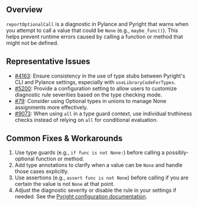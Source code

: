 ## Overview

`reportOptionalCall` is a diagnostic in Pylance and Pyright that warns when you attempt to call a value that could be `None` (e.g., `maybe_func()`). This helps prevent runtime errors caused by calling a function or method that might not be defined.

## Representative Issues

-   [#4163](https://github.com/microsoft/pylance-release/issues/4163): Ensure consistency in the use of type stubs between Pyright's CLI and Pylance settings, especially with `useLibraryCodeForTypes`.
-   [#5200](https://github.com/microsoft/pylance-release/issues/5200): Provide a configuration setting to allow users to customize diagnostic rule severities based on the type checking mode.
-   [#79](https://github.com/microsoft/pyright/issues/79): Consider using Optional types in unions to manage None assignments more effectively.
-   [#9073](https://github.com/microsoft/pyright/issues/9073): When using `all` in a type guard context, use individual truthiness checks instead of relying on `all` for conditional evaluation.

## Common Fixes & Workarounds

1. Use type guards (e.g., `if func is not None:`) before calling a possibly-optional function or method.
2. Add type annotations to clarify when a value can be `None` and handle those cases explicitly.
3. Use assertions (e.g., `assert func is not None`) before calling if you are certain the value is not `None` at that point.
4. Adjust the diagnostic severity or disable the rule in your settings if needed. See the [Pyright configuration documentation](https://github.com/microsoft/pyright/blob/main/docs/configuration.md#reportOptionalCall).

